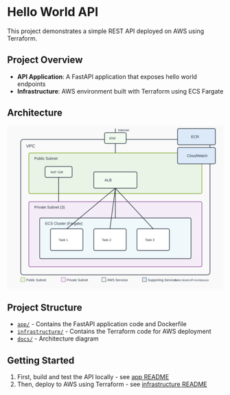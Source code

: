 # Hello World API

This project demonstrates a simple REST API deployed on AWS using Terraform.

## Project Overview

- **API Application**: A FastAPI application that exposes hello world endpoints
- **Infrastructure**: AWS environment built with Terraform using ECS Fargate

## Architecture

![Architecture Diagram](docs/architecture.svg)

## Project Structure

- [`app/`](app/README.md) - Contains the FastAPI application code and Dockerfile
- [`infrastructure/`](infrastructure/README.md) - Contains the Terraform code for AWS deployment
- [`docs/`](docs/architecture.svg) - Architecture diagram

## Getting Started

1. First, build and test the API locally - see [app README](app/README.md)
2. Then, deploy to AWS using Terraform - see [infrastructure README](infrastructure/README.md)
